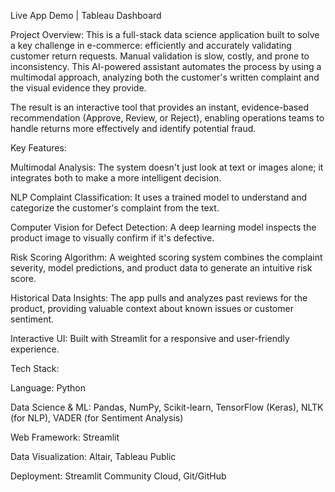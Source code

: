 Live App Demo | Tableau Dashboard

Project Overview: This is a full-stack data science application built to solve a key challenge in e-commerce: efficiently and accurately validating customer return requests. Manual validation is slow, costly, and prone to inconsistency. This AI-powered assistant automates the process by using a multimodal approach, analyzing both the customer's written complaint and the visual evidence they provide.

The result is an interactive tool that provides an instant, evidence-based recommendation (Approve, Review, or Reject), enabling operations teams to handle returns more effectively and identify potential fraud.

Key Features:

Multimodal Analysis: The system doesn't just look at text or images alone; it integrates both to make a more intelligent decision.

NLP Complaint Classification: It uses a trained model to understand and categorize the customer's complaint from the text.

Computer Vision for Defect Detection: A deep learning model inspects the product image to visually confirm if it's defective.

Risk Scoring Algorithm: A weighted scoring system combines the complaint severity, model predictions, and product data to generate an intuitive risk score.

Historical Data Insights: The app pulls and analyzes past reviews for the product, providing valuable context about known issues or customer sentiment.

Interactive UI: Built with Streamlit for a responsive and user-friendly experience.

Tech Stack:

Language: Python

Data Science & ML: Pandas, NumPy, Scikit-learn, TensorFlow (Keras), NLTK (for NLP), VADER (for Sentiment Analysis)

Web Framework: Streamlit

Data Visualization: Altair, Tableau Public

Deployment: Streamlit Community Cloud, Git/GitHub
